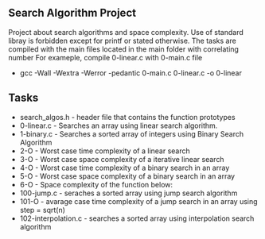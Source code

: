 ## Search Algorithm Project
Project about search algorithms and space complexity.
Use of standard libray is forbidden except for printf or stated otherwise.
The tasks are compiled with the main files located in the main folder with correlating number
For exameple, compile 0-linear.c with 0-main.c file
- gcc -Wall -Wextra -Werror -pedantic 0-main.c 0-linear.c -o 0-linear

## Tasks
- search_algos.h - header file that contains the function prototypes
- 0-linear.c - Searches an array using linear search algorithm.
- 1-binary.c - Searches a sorted array of integers using Binary Search Algorithm
- 2-O - Worst case time complexity of a linear search
- 3-O - Worst case space complexity of a iterative linear search
- 4-O - Worst case time complexity of a binary search in an array
- 5-O - Worst case space complexity of a binary search in an array
- 6-O - Space complexity of the function below:
- 100-jump.c - seraches a sorted array using jump search algorithm
- 101-O - avarage case time complexity of a jump search in an array using step = sqrt(n)
- 102-interpolation.c - searches a sorted array using interpolation search algorithm
